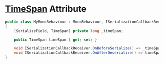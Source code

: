 # [TimeSpan](https://learn.microsoft.com/en-us/dotnet/api/system.timespan) Attribute

```csharp
public class MyMonoBehaviour : MonoBehaviour, ISerializationCallbackReceiver
{
    [SerializeField, TimeSpan] private long _timeSpan;

    public TimeSpan timeSpan { get; set; }

    void ISerializationCallbackReceiver.OnBeforeSerialize() => _timeSpan = timeSpan.Ticks;
    void ISerializationCallbackReceiver.OnAfterDeserialize() => timeSpan = new(_timeSpan);
}
```